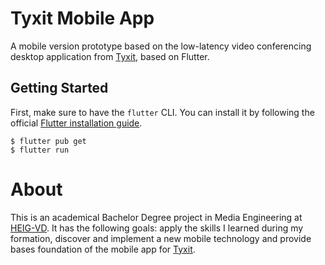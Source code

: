# Tyxit Mobile App

A mobile version prototype based on the low-latency video conferencing desktop application from [Tyxit], based on Flutter.

## Getting Started

First, make sure to have the `flutter` CLI. You can install it by following the official [Flutter installation guide](https://docs.flutter.dev/get-started/install).

```shell
$ flutter pub get
$ flutter run
```

# About

This is an academical Bachelor Degree project in Media Engineering at [HEIG-VD](https://heig-vd.ch/). It has the following goals: apply the skills I learned during my formation, discover and implement a new mobile technology and provide bases foundation of the mobile app for [Tyxit].

[tyxit]: https://www.tyxit.com/

